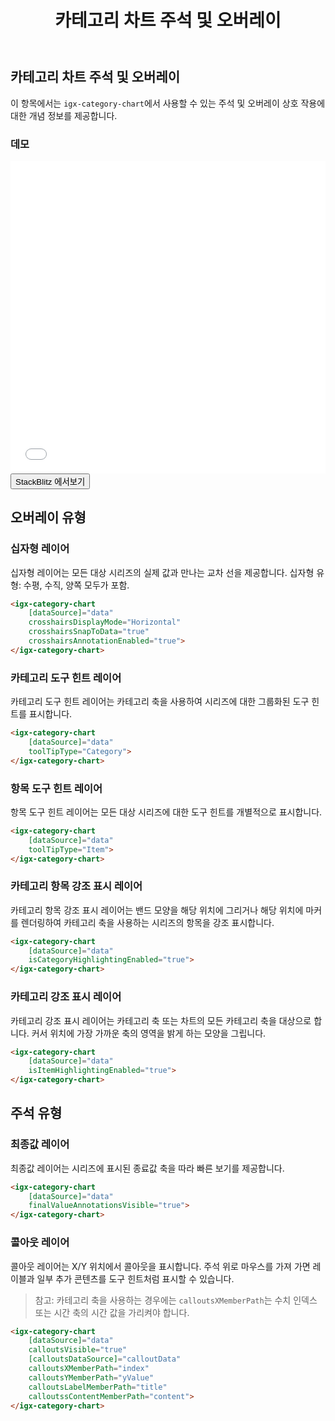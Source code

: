 ﻿---
title: 카테고리 차트 주석 및 오버레이
_description: Ignite UI for 카테고리 차트 컴포넌트는 데이터 시각화 도메인의 복잡성을 관리 가능한 API로 단순화하여 사용자가 데이터 수집, 그룹 수집, 데이터 속성을 바인딩하고 나머지는 차트 컨트롤이 실행할 수 있도록 합니다.
_keywords: Ignite UI for Angular, Angular, 네이티브 Angular 컴포넌트 세트, 네이티브 Angular 컨트롤, 네이티브 Angular 컴포넌트, 네이티브 Angular 컴포넌트 라이브러리, Angular 차트, Angular 차트 컨트롤, Angular 차트 예제, Angular 그리드 컴포넌트, Angular 차트 컴포넌트, Angular 카테고리 차트
_language: kr
---
## 카테고리 차트 주석 및 오버레이

이 항목에서는 `igx-category-chart`에서 사용할 수 있는 주석 및 오버레이 상호 작용에 대한 개념 정보를 제공합니다.

### 데모
<div class="sample-container" style="height: 500px">
    <iframe id="category-chart-annotations-iframe" src='{environment:demosBaseUrl}/category-chart-annotations' width="100%" height="100%" seamless frameBorder="0" onload="onSampleIframeContentLoaded(this);"></iframe>
</div>
<div>
    <button data-localize="stackblitz" class="stackblitz-btn"   data-iframe-id="category-chart-annotations-iframe" data-demos-base-url="{environment:demosBaseUrl}">StackBlitz 에서보기
    </button>
</div>
<div class="divider--half"></div>

## 오버레이 유형

### 십자형 레이어

십자형 레이어는 모든 대상 시리즈의 실제 값과 만나는 교차 선을 제공합니다.  십자형 유형: 수평, 수직, 양쪽 모두가 포함.

```html
<igx-category-chart
    [dataSource]="data"
    crosshairsDisplayMode="Horizontal"
    crosshairsSnapToData="true"
    crosshairsAnnotationEnabled="true">
</igx-category-chart>
```

### 카테고리 도구 힌트 레이어

카테고리 도구 힌트 레이어는 카테고리 축을 사용하여 시리즈에 대한 그룹화된 도구 힌트를 표시합니다.

```html
<igx-category-chart
    [dataSource]="data"
    toolTipType="Category">
</igx-category-chart>
```

### 항목 도구 힌트 레이어

항목 도구 힌트 레이어는 모든 대상 시리즈에 대한 도구 힌트를 개별적으로 표시합니다.

```html
<igx-category-chart
    [dataSource]="data"
    toolTipType="Item">
</igx-category-chart>
```

### 카테고리 항목 강조 표시 레이어

카테고리 항목 강조 표시 레이어는 밴드 모양을 해당 위치에 그리거나 해당 위치에 마커를 렌더링하여 카테고리 축을 사용하는 시리즈의 항목을 강조 표시합니다.

```html
<igx-category-chart
    [dataSource]="data"
    isCategoryHighlightingEnabled="true">
</igx-category-chart>
```

### 카테고리 강조 표시 레이어

카테고리 강조 표시 레이어는 카테고리 축 또는 차트의 모든 카테고리 축을 대상으로 합니다. 커서 위치에 가장 가까운 축의 영역을 밝게 하는 모양을 그립니다.

```html
<igx-category-chart
    [dataSource]="data"
    isItemHighlightingEnabled="true">
</igx-category-chart>
```

## 주석 유형

### 최종값 레이어

최종값 레이어는 시리즈에 표시된 종료값 축을 따라 빠른 보기를 제공합니다.

```html
<igx-category-chart
    [dataSource]="data"
    finalValueAnnotationsVisible="true">
</igx-category-chart>
```

### 콜아웃 레이어

콜아웃 레이어는 X/Y 위치에서 콜아웃을 표시합니다. 주석 위로 마우스를 가져 가면 레이블과 일부 추가 콘텐츠를 도구 힌트처럼 표시할 수 있습니다.

> 참고: 카테고리 축을 사용하는 경우에는 `calloutsXMemberPath`는 수치 인덱스 또는 시간 축의 시간 값을 가리켜야 합니다.

```html
<igx-category-chart
    [dataSource]="data"
    calloutsVisible="true"
    [calloutsDataSource]="calloutData"
    calloutsXMemberPath="index"
    calloutsYMemberPath="yValue"
    calloutsLabelMemberPath="title"
    calloutssContentMemberPath="content">
</igx-category-chart>
```

